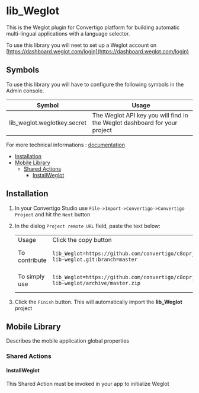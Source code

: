 


# lib_Weglot

This is the Weglot plugin for Convertigo platform for building automatic multi-lingual applications with a language selector.

To use this library you will neet to set up a Weglot account  on [https://dashboard.weglot.com/login](https://dashboard.weglot.com/login)

## Symbols

To use this library you will have to configure the following symbols in the Admin console.

| Symbol | Usage |
|----------|---------|
|lib_weglot.weglotkey.secret  | The Weglot API key you will find in the Weglot dashboard for your project |




For more technical informations : [documentation](./project.md)

- [Installation](#installation)
- [Mobile Library](#mobile-library)
    - [Shared Actions](#shared-actions)
        - [InstallWeglot](#installweglot)


## Installation

1. In your Convertigo Studio use `File->Import->Convertigo->Convertigo Project` and hit the `Next` button
2. In the dialog `Project remote URL` field, paste the text below:
   <table>
     <tr><td>Usage</td><td>Click the copy button</td></tr>
     <tr><td>To contribute</td><td>

     ```
     lib_Weglot=https://github.com/convertigo/c8oprj-lib-weglot.git:branch=master
     ```
     </td></tr>
     <tr><td>To simply use</td><td>

     ```
     lib_Weglot=https://github.com/convertigo/c8oprj-lib-weglot/archive/master.zip
     ```
     </td></tr>
    </table>
3. Click the `Finish` button. This will automatically import the __lib_Weglot__ project


## Mobile Library

Describes the mobile application global properties

### Shared Actions

#### InstallWeglot

This Shared Action must be invoked in your app to initialize Weglot



